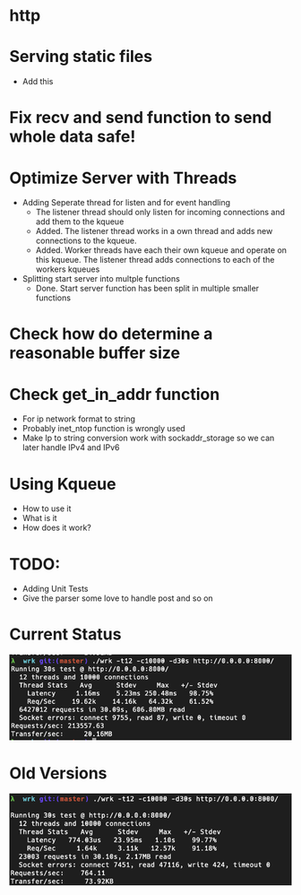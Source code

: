 # http


# Serving static files
  - Add this
# Fix recv and send function to send whole data safe!

# Optimize Server with Threads
- Adding Seperate thread for listen and for event handling
  - The listener thread should only listen for incoming connections and add them to the kqueue
  - Added. The listener thread works in a own thread and adds new connections to the kqueue.
  - Added. Worker threads have each their own kqueue and operate on this kqueue. The listener thread adds connections to each of the workers kqueues 
- Splitting start server into multple functions
  - Done. Start server function has been split in multiple smaller functions

# Check how do determine a reasonable buffer size

# Check get_in_addr function
- For ip network format to string
- Probably inet_ntop function is wrongly used
- Make Ip to string conversion work with sockaddr_storage so we can later handle IPv4 and IPv6

# Using Kqueue 
- How to use it
- What is it
- How does it work?

# TODO:
- Adding Unit Tests
- Give the parser some love to handle post and so on





# Current Status
![](/img/Benchmark-Version2.png)

# Old Versions
![](/img/FirstWorkingVersion.png)
